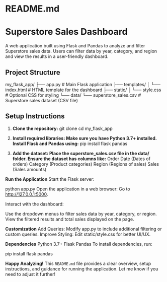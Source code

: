 # README.md
# Superstore Sales Dashboard

A web application built using Flask and Pandas to analyze and filter Superstore sales data. Users can filter data by year, category, and region and view the results in a user-friendly dashboard.

## **Project Structure**
my_flask_app/ ├── app.py # Main Flask application ├── templates/ │ └── index.html # HTML template for the dashboard ├── static/ │ └── style.css # Optional CSS for styling └── data/ └── superstore_sales.csv # Superstore sales dataset (CSV file)

## **Setup Instructions**

1. **Clone the repository:**
   git clone <repository-url>
   cd my_flask_app

2. **Install required libraries: Make sure you have Python 3.7+ installed. Install Flask and Pandas using:**
pip install flask pandas

3. **Add the dataset: Place the superstore_sales.csv file in the data/ folder. Ensure the dataset has columns like:**
Order Date (Dates of orders)
Category (Product categories)
Region (Regions of sales)
Sales (Sales amounts)

**Run the Application**
Start the Flask server:

python app.py
Open the application in a web browser: Go to http://127.0.0.1:5000.

Interact with the dashboard:

Use the dropdown menus to filter sales data by year, category, or region.
View the filtered results and total sales displayed on the page.

**Customization**
Add Queries: Modify app.py to include additional filtering or custom queries.
Improve Styling: Edit static/style.css for better UI/UX.

**Dependencies**
Python 3.7+
Flask
Pandas
To install dependencies, run:

pip install flask pandas

**Happy Analyzing!**
This `README.md` file provides a clear overview, setup instructions, and guidance for running the application. Let me know if you need to adjust it further!
